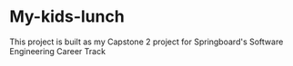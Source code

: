 # My-kids-lunch

This project is built as my Capstone 2 project for Springboard's Software Engineering Career Track
